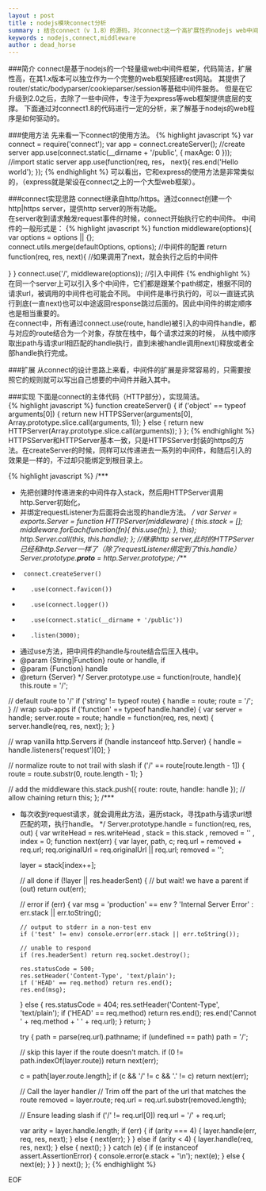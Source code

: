 ```yaml
---
layout : post
title : nodejs模块connect分析
summary : 结合connect（v 1.8）的源码，对connect这一个高扩展性的nodejs web中间件框架进行分析，包括其部分重要中间件。
keywords : nodejs,connect,middleware
author : dead_horse
---
```


###简介
connect是基于nodejs的一个轻量级web中间件框架，代码简洁，扩展性高，在其1.x版本可以独立作为一个完整的web框架搭建rest网站。
其提供了router/static/bodyparser/cookieparser/session等基础中间件服务。
但是在它升级到2.0之后，去除了一些中间件，专注于为express等web框架提供底层的支撑。
下面通过对connect1.8的代码进行一定的分析，来了解基于nodejs的web程序是如何驱动的。    

###使用方法
先来看一下connect的使用方法。
{% highlight javascript %}
var connect = require('connect');
var app = connect.createServer(); //create server
app.use(connect.static(__dirname + '/public', { maxAge: 0 })); //import static server
app.use(function(req, res， next){
  res.end('Hello world');
});
{% endhighlight %}
可以看出，它和express的使用方法是非常类似的，（express就是架设在connect之上的一个大型web框架）。   

###connect实现思路
connect继承自http/https。通过connect创建一个http|https server，提供http server的所有功能。    
在server收到请求触发request事件的时候，connect开始执行它的中间件。
中间件的一般形式是：
{% highlight javascript %}
function middleware(options){
  var options = options || {};  
  connect.utils.merge(defaultOptions, options);  //中间件的配置
  return function(req, res, next){ //如果调用了next，就会执行之后的中间件
    
  }
}
connect.use('/', middleware(options));  //引入中间件
{% endhighlight %}
在同一个server上可以引入多个中间件，它们都是跟某个path绑定，根据不同的请求url，被调用的中间件也可能会不同。
中间件是串行执行的，可以一直链式执行到底(一直next)也可以中途返回response跳过后面的。因此中间件的绑定顺序也是相当重要的。   
在connect中，所有通过connect.use(route, handle)被引入的中间件handle，都与对应的route结合为一个对象，存放在栈中，每个请求过来的时候，
从栈中顺序取出path与请求url相匹配的handle执行，直到未被handle调用next()释放或者全部handle执行完成。   

###扩展
从connect的设计思路上来看，中间件的扩展是非常容易的，只需要按照它的规则就可以写出自己想要的中间件并融入其中。   

###实现
下面是connect的主体代码（HTTP部分），实现简洁。   
{% highlight javascript %}
function createServer() {
  if ('object' == typeof arguments[0]) {
    return new HTTPSServer(arguments[0], Array.prototype.slice.call(arguments, 1));
  } else {
    return new HTTPServer(Array.prototype.slice.call(arguments));
  }
};
{% endhighlight %}
HTTPSServer和HTTPServer基本一致，只是HTTPSServer封装的https的方法。在createServer的时候，同样可以传递进去一系列的中间件，和随后引入的效果是一样的，不过却只能绑定到根目录上。   

{% highlight javascript %}
/***
 * 先把创建时传递进来的中间件存入stack，然后用HTTPServer调用http.Server初始化，
 * 并绑定requestListener为后面将会出现的handle方法。
 */
var Server = exports.Server = function HTTPServer(middleware) {
  this.stack = [];
  middleware.forEach(function(fn){
    this.use(fn);
  }, this);
  http.Server.call(this, this.handle);
};
//继承http server,此时的HTTPServer已经和http.Server一样了（除了requestListener绑定到了this.handle）
Server.prototype.__proto__ = http.Server.prototype; 
/***
 *      connect.createServer()
 *        .use(connect.favicon())
 *        .use(connect.logger())
 *        .use(connect.static(__dirname + '/public'))
 *        .listen(3000); 
 * 通过use方法，把中间件的handle与route结合后压入栈中。
 * @param {String|Function} route or handle, if
 * @param {Function} handle
 * @return {Server}
 */
Server.prototype.use = function(route, handle){
  this.route = '/';

  // default route to '/'
  if ('string' != typeof route) {
    handle = route;
    route = '/';
  }
  // wrap sub-apps
  if ('function' == typeof handle.handle) {
    var server = handle;
    server.route = route;
    handle = function(req, res, next) {
      server.handle(req, res, next);
    };
  }

  // wrap vanilla http.Servers
  if (handle instanceof http.Server) {
    handle = handle.listeners('request')[0];
  }

  // normalize route to not trail with slash
  if ('/' == route[route.length - 1]) {
    route = route.substr(0, route.length - 1);
  }

  // add the middleware
  this.stack.push({ route: route, handle: handle });
  // allow chaining
  return this;
};
/***
 *  每次收到request请求，就会调用此方法，遍历stack，寻找path与请求url想匹配的项，执行handle。
 */
Server.prototype.handle = function(req, res, out) {
  var writeHead = res.writeHead
    , stack = this.stack
    , removed = ''
    , index = 0;
  function next(err) {
    var layer, path, c;
    req.url = removed + req.url;
    req.originalUrl = req.originalUrl || req.url;
    removed = '';

    layer = stack[index++];

    // all done
    if (!layer || res.headerSent) {
      // but wait! we have a parent
      if (out) return out(err);

      // error
      if (err) {
        var msg = 'production' == env
          ? 'Internal Server Error'
          : err.stack || err.toString();

        // output to stderr in a non-test env
        if ('test' != env) console.error(err.stack || err.toString());

        // unable to respond
        if (res.headerSent) return req.socket.destroy();

        res.statusCode = 500;
        res.setHeader('Content-Type', 'text/plain');
        if ('HEAD' == req.method) return res.end();
        res.end(msg);
      } else {
        res.statusCode = 404;
        res.setHeader('Content-Type', 'text/plain');
        if ('HEAD' == req.method) return res.end();
        res.end('Cannot ' + req.method + ' ' + req.url);
      }
      return;
    }

    try {
      path = parse(req.url).pathname;
      if (undefined == path) path = '/';

      // skip this layer if the route doesn't match.
      if (0 != path.indexOf(layer.route)) return next(err);

      c = path[layer.route.length];
      if (c && '/' != c && '.' != c) return next(err);

      // Call the layer handler
      // Trim off the part of the url that matches the route
      removed = layer.route;
      req.url = req.url.substr(removed.length);

      // Ensure leading slash
      if ('/' != req.url[0]) req.url = '/' + req.url;

      var arity = layer.handle.length;
      if (err) {
        if (arity === 4) {
          layer.handle(err, req, res, next);
        } else {
          next(err);
        }
      } else if (arity < 4) {
        layer.handle(req, res, next);
      } else {
        next();
      }
    } catch (e) {
      if (e instanceof assert.AssertionError) {
        console.error(e.stack + '\n');
        next(e);
      } else {
        next(e);
      }
    }
  }
  next();
};
{% endhighlight %}

EOF